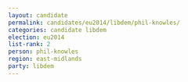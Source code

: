 ```yaml
---
layout: candidate
permalink: candidates/eu2014/libdem/phil-knowles/
categories: candidate libdem
election: eu2014
list-rank: 2
person: phil-knowles
region: east-midlands
party: libdem
---
```

